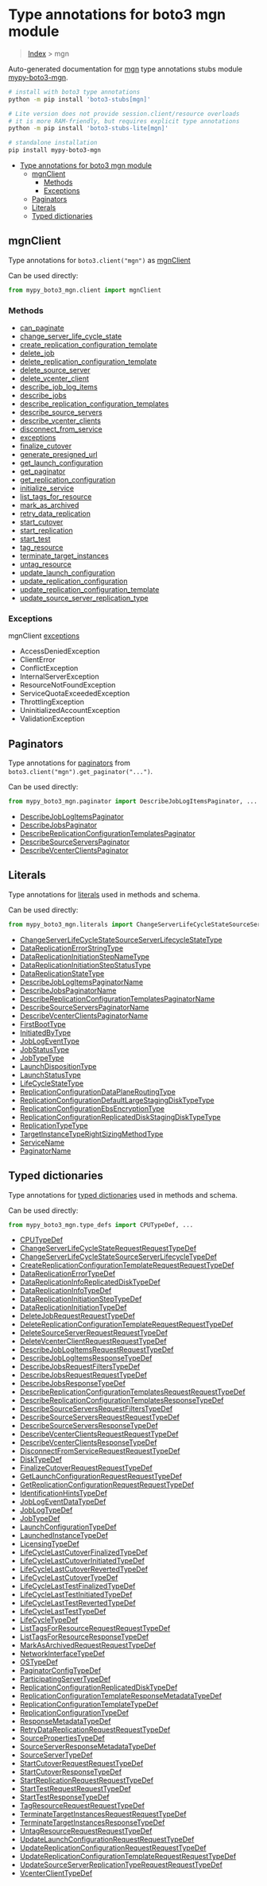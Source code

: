 <a id="type-annotations-for-boto3-mgn-module"></a>

# Type annotations for boto3 mgn module

> [Index](..) > mgn

Auto-generated documentation for
[mgn](https://boto3.amazonaws.com/v1/documentation/api/latest/reference/services/mgn.html#mgn)
type annotations stubs module
[mypy-boto3-mgn](https://pypi.org/project/mypy-boto3-mgn/).

```bash
# install with boto3 type annotations
python -m pip install 'boto3-stubs[mgn]'

# Lite version does not provide session.client/resource overloads
# it is more RAM-friendly, but requires explicit type annotations
python -m pip install 'boto3-stubs-lite[mgn]'

# standalone installation
pip install mypy-boto3-mgn
```

- [Type annotations for boto3 mgn module](#type-annotations-for-boto3-mgn-module)
  - [mgnClient](#mgnclient)
    - [Methods](#methods)
    - [Exceptions](#exceptions)
  - [Paginators](#paginators)
  - [Literals](#literals)
  - [Typed dictionaries](#typed-dictionaries)

<a id="mgnclient"></a>

## mgnClient

Type annotations for `boto3.client("mgn")` as [mgnClient](./client.md)

Can be used directly:

```python
from mypy_boto3_mgn.client import mgnClient
```

<a id="methods"></a>

### Methods

- [can_paginate](./client.md#can_paginate)
- [change_server_life_cycle_state](./client.md#change_server_life_cycle_state)
- [create_replication_configuration_template](./client.md#create_replication_configuration_template)
- [delete_job](./client.md#delete_job)
- [delete_replication_configuration_template](./client.md#delete_replication_configuration_template)
- [delete_source_server](./client.md#delete_source_server)
- [delete_vcenter_client](./client.md#delete_vcenter_client)
- [describe_job_log_items](./client.md#describe_job_log_items)
- [describe_jobs](./client.md#describe_jobs)
- [describe_replication_configuration_templates](./client.md#describe_replication_configuration_templates)
- [describe_source_servers](./client.md#describe_source_servers)
- [describe_vcenter_clients](./client.md#describe_vcenter_clients)
- [disconnect_from_service](./client.md#disconnect_from_service)
- [exceptions](./client.md#exceptions)
- [finalize_cutover](./client.md#finalize_cutover)
- [generate_presigned_url](./client.md#generate_presigned_url)
- [get_launch_configuration](./client.md#get_launch_configuration)
- [get_paginator](./client.md#get_paginator)
- [get_replication_configuration](./client.md#get_replication_configuration)
- [initialize_service](./client.md#initialize_service)
- [list_tags_for_resource](./client.md#list_tags_for_resource)
- [mark_as_archived](./client.md#mark_as_archived)
- [retry_data_replication](./client.md#retry_data_replication)
- [start_cutover](./client.md#start_cutover)
- [start_replication](./client.md#start_replication)
- [start_test](./client.md#start_test)
- [tag_resource](./client.md#tag_resource)
- [terminate_target_instances](./client.md#terminate_target_instances)
- [untag_resource](./client.md#untag_resource)
- [update_launch_configuration](./client.md#update_launch_configuration)
- [update_replication_configuration](./client.md#update_replication_configuration)
- [update_replication_configuration_template](./client.md#update_replication_configuration_template)
- [update_source_server_replication_type](./client.md#update_source_server_replication_type)

<a id="exceptions"></a>

### Exceptions

mgnClient [exceptions](./client.md#exceptions)

- AccessDeniedException
- ClientError
- ConflictException
- InternalServerException
- ResourceNotFoundException
- ServiceQuotaExceededException
- ThrottlingException
- UninitializedAccountException
- ValidationException

<a id="paginators"></a>

## Paginators

Type annotations for [paginators](./paginators.md) from
`boto3.client("mgn").get_paginator("...")`.

Can be used directly:

```python
from mypy_boto3_mgn.paginator import DescribeJobLogItemsPaginator, ...
```

- [DescribeJobLogItemsPaginator](./paginators.md#describejoblogitemspaginator)
- [DescribeJobsPaginator](./paginators.md#describejobspaginator)
- [DescribeReplicationConfigurationTemplatesPaginator](./paginators.md#describereplicationconfigurationtemplatespaginator)
- [DescribeSourceServersPaginator](./paginators.md#describesourceserverspaginator)
- [DescribeVcenterClientsPaginator](./paginators.md#describevcenterclientspaginator)

<a id="literals"></a>

## Literals

Type annotations for [literals](./literals.md) used in methods and schema.

Can be used directly:

```python
from mypy_boto3_mgn.literals import ChangeServerLifeCycleStateSourceServerLifecycleStateType, ...
```

- [ChangeServerLifeCycleStateSourceServerLifecycleStateType](./literals.md#changeserverlifecyclestatesourceserverlifecyclestatetype)
- [DataReplicationErrorStringType](./literals.md#datareplicationerrorstringtype)
- [DataReplicationInitiationStepNameType](./literals.md#datareplicationinitiationstepnametype)
- [DataReplicationInitiationStepStatusType](./literals.md#datareplicationinitiationstepstatustype)
- [DataReplicationStateType](./literals.md#datareplicationstatetype)
- [DescribeJobLogItemsPaginatorName](./literals.md#describejoblogitemspaginatorname)
- [DescribeJobsPaginatorName](./literals.md#describejobspaginatorname)
- [DescribeReplicationConfigurationTemplatesPaginatorName](./literals.md#describereplicationconfigurationtemplatespaginatorname)
- [DescribeSourceServersPaginatorName](./literals.md#describesourceserverspaginatorname)
- [DescribeVcenterClientsPaginatorName](./literals.md#describevcenterclientspaginatorname)
- [FirstBootType](./literals.md#firstboottype)
- [InitiatedByType](./literals.md#initiatedbytype)
- [JobLogEventType](./literals.md#joblogeventtype)
- [JobStatusType](./literals.md#jobstatustype)
- [JobTypeType](./literals.md#jobtypetype)
- [LaunchDispositionType](./literals.md#launchdispositiontype)
- [LaunchStatusType](./literals.md#launchstatustype)
- [LifeCycleStateType](./literals.md#lifecyclestatetype)
- [ReplicationConfigurationDataPlaneRoutingType](./literals.md#replicationconfigurationdataplaneroutingtype)
- [ReplicationConfigurationDefaultLargeStagingDiskTypeType](./literals.md#replicationconfigurationdefaultlargestagingdisktypetype)
- [ReplicationConfigurationEbsEncryptionType](./literals.md#replicationconfigurationebsencryptiontype)
- [ReplicationConfigurationReplicatedDiskStagingDiskTypeType](./literals.md#replicationconfigurationreplicateddiskstagingdisktypetype)
- [ReplicationTypeType](./literals.md#replicationtypetype)
- [TargetInstanceTypeRightSizingMethodType](./literals.md#targetinstancetyperightsizingmethodtype)
- [ServiceName](./literals.md#servicename)
- [PaginatorName](./literals.md#paginatorname)

<a id="typed-dictionaries"></a>

## Typed dictionaries

Type annotations for [typed dictionaries](./type_defs.md) used in methods and
schema.

Can be used directly:

```python
from mypy_boto3_mgn.type_defs import CPUTypeDef, ...
```

- [CPUTypeDef](./type_defs.md#cputypedef)
- [ChangeServerLifeCycleStateRequestRequestTypeDef](./type_defs.md#changeserverlifecyclestaterequestrequesttypedef)
- [ChangeServerLifeCycleStateSourceServerLifecycleTypeDef](./type_defs.md#changeserverlifecyclestatesourceserverlifecycletypedef)
- [CreateReplicationConfigurationTemplateRequestRequestTypeDef](./type_defs.md#createreplicationconfigurationtemplaterequestrequesttypedef)
- [DataReplicationErrorTypeDef](./type_defs.md#datareplicationerrortypedef)
- [DataReplicationInfoReplicatedDiskTypeDef](./type_defs.md#datareplicationinforeplicateddisktypedef)
- [DataReplicationInfoTypeDef](./type_defs.md#datareplicationinfotypedef)
- [DataReplicationInitiationStepTypeDef](./type_defs.md#datareplicationinitiationsteptypedef)
- [DataReplicationInitiationTypeDef](./type_defs.md#datareplicationinitiationtypedef)
- [DeleteJobRequestRequestTypeDef](./type_defs.md#deletejobrequestrequesttypedef)
- [DeleteReplicationConfigurationTemplateRequestRequestTypeDef](./type_defs.md#deletereplicationconfigurationtemplaterequestrequesttypedef)
- [DeleteSourceServerRequestRequestTypeDef](./type_defs.md#deletesourceserverrequestrequesttypedef)
- [DeleteVcenterClientRequestRequestTypeDef](./type_defs.md#deletevcenterclientrequestrequesttypedef)
- [DescribeJobLogItemsRequestRequestTypeDef](./type_defs.md#describejoblogitemsrequestrequesttypedef)
- [DescribeJobLogItemsResponseTypeDef](./type_defs.md#describejoblogitemsresponsetypedef)
- [DescribeJobsRequestFiltersTypeDef](./type_defs.md#describejobsrequestfilterstypedef)
- [DescribeJobsRequestRequestTypeDef](./type_defs.md#describejobsrequestrequesttypedef)
- [DescribeJobsResponseTypeDef](./type_defs.md#describejobsresponsetypedef)
- [DescribeReplicationConfigurationTemplatesRequestRequestTypeDef](./type_defs.md#describereplicationconfigurationtemplatesrequestrequesttypedef)
- [DescribeReplicationConfigurationTemplatesResponseTypeDef](./type_defs.md#describereplicationconfigurationtemplatesresponsetypedef)
- [DescribeSourceServersRequestFiltersTypeDef](./type_defs.md#describesourceserversrequestfilterstypedef)
- [DescribeSourceServersRequestRequestTypeDef](./type_defs.md#describesourceserversrequestrequesttypedef)
- [DescribeSourceServersResponseTypeDef](./type_defs.md#describesourceserversresponsetypedef)
- [DescribeVcenterClientsRequestRequestTypeDef](./type_defs.md#describevcenterclientsrequestrequesttypedef)
- [DescribeVcenterClientsResponseTypeDef](./type_defs.md#describevcenterclientsresponsetypedef)
- [DisconnectFromServiceRequestRequestTypeDef](./type_defs.md#disconnectfromservicerequestrequesttypedef)
- [DiskTypeDef](./type_defs.md#disktypedef)
- [FinalizeCutoverRequestRequestTypeDef](./type_defs.md#finalizecutoverrequestrequesttypedef)
- [GetLaunchConfigurationRequestRequestTypeDef](./type_defs.md#getlaunchconfigurationrequestrequesttypedef)
- [GetReplicationConfigurationRequestRequestTypeDef](./type_defs.md#getreplicationconfigurationrequestrequesttypedef)
- [IdentificationHintsTypeDef](./type_defs.md#identificationhintstypedef)
- [JobLogEventDataTypeDef](./type_defs.md#joblogeventdatatypedef)
- [JobLogTypeDef](./type_defs.md#joblogtypedef)
- [JobTypeDef](./type_defs.md#jobtypedef)
- [LaunchConfigurationTypeDef](./type_defs.md#launchconfigurationtypedef)
- [LaunchedInstanceTypeDef](./type_defs.md#launchedinstancetypedef)
- [LicensingTypeDef](./type_defs.md#licensingtypedef)
- [LifeCycleLastCutoverFinalizedTypeDef](./type_defs.md#lifecyclelastcutoverfinalizedtypedef)
- [LifeCycleLastCutoverInitiatedTypeDef](./type_defs.md#lifecyclelastcutoverinitiatedtypedef)
- [LifeCycleLastCutoverRevertedTypeDef](./type_defs.md#lifecyclelastcutoverrevertedtypedef)
- [LifeCycleLastCutoverTypeDef](./type_defs.md#lifecyclelastcutovertypedef)
- [LifeCycleLastTestFinalizedTypeDef](./type_defs.md#lifecyclelasttestfinalizedtypedef)
- [LifeCycleLastTestInitiatedTypeDef](./type_defs.md#lifecyclelasttestinitiatedtypedef)
- [LifeCycleLastTestRevertedTypeDef](./type_defs.md#lifecyclelasttestrevertedtypedef)
- [LifeCycleLastTestTypeDef](./type_defs.md#lifecyclelasttesttypedef)
- [LifeCycleTypeDef](./type_defs.md#lifecycletypedef)
- [ListTagsForResourceRequestRequestTypeDef](./type_defs.md#listtagsforresourcerequestrequesttypedef)
- [ListTagsForResourceResponseTypeDef](./type_defs.md#listtagsforresourceresponsetypedef)
- [MarkAsArchivedRequestRequestTypeDef](./type_defs.md#markasarchivedrequestrequesttypedef)
- [NetworkInterfaceTypeDef](./type_defs.md#networkinterfacetypedef)
- [OSTypeDef](./type_defs.md#ostypedef)
- [PaginatorConfigTypeDef](./type_defs.md#paginatorconfigtypedef)
- [ParticipatingServerTypeDef](./type_defs.md#participatingservertypedef)
- [ReplicationConfigurationReplicatedDiskTypeDef](./type_defs.md#replicationconfigurationreplicateddisktypedef)
- [ReplicationConfigurationTemplateResponseMetadataTypeDef](./type_defs.md#replicationconfigurationtemplateresponsemetadatatypedef)
- [ReplicationConfigurationTemplateTypeDef](./type_defs.md#replicationconfigurationtemplatetypedef)
- [ReplicationConfigurationTypeDef](./type_defs.md#replicationconfigurationtypedef)
- [ResponseMetadataTypeDef](./type_defs.md#responsemetadatatypedef)
- [RetryDataReplicationRequestRequestTypeDef](./type_defs.md#retrydatareplicationrequestrequesttypedef)
- [SourcePropertiesTypeDef](./type_defs.md#sourcepropertiestypedef)
- [SourceServerResponseMetadataTypeDef](./type_defs.md#sourceserverresponsemetadatatypedef)
- [SourceServerTypeDef](./type_defs.md#sourceservertypedef)
- [StartCutoverRequestRequestTypeDef](./type_defs.md#startcutoverrequestrequesttypedef)
- [StartCutoverResponseTypeDef](./type_defs.md#startcutoverresponsetypedef)
- [StartReplicationRequestRequestTypeDef](./type_defs.md#startreplicationrequestrequesttypedef)
- [StartTestRequestRequestTypeDef](./type_defs.md#starttestrequestrequesttypedef)
- [StartTestResponseTypeDef](./type_defs.md#starttestresponsetypedef)
- [TagResourceRequestRequestTypeDef](./type_defs.md#tagresourcerequestrequesttypedef)
- [TerminateTargetInstancesRequestRequestTypeDef](./type_defs.md#terminatetargetinstancesrequestrequesttypedef)
- [TerminateTargetInstancesResponseTypeDef](./type_defs.md#terminatetargetinstancesresponsetypedef)
- [UntagResourceRequestRequestTypeDef](./type_defs.md#untagresourcerequestrequesttypedef)
- [UpdateLaunchConfigurationRequestRequestTypeDef](./type_defs.md#updatelaunchconfigurationrequestrequesttypedef)
- [UpdateReplicationConfigurationRequestRequestTypeDef](./type_defs.md#updatereplicationconfigurationrequestrequesttypedef)
- [UpdateReplicationConfigurationTemplateRequestRequestTypeDef](./type_defs.md#updatereplicationconfigurationtemplaterequestrequesttypedef)
- [UpdateSourceServerReplicationTypeRequestRequestTypeDef](./type_defs.md#updatesourceserverreplicationtyperequestrequesttypedef)
- [VcenterClientTypeDef](./type_defs.md#vcenterclienttypedef)
